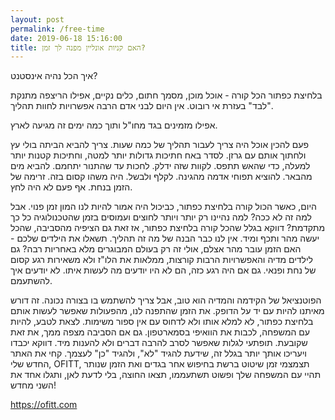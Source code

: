 ```yaml
---
layout: post
permalink: /free-time
date: 2019-06-18 15:16:00
title: האם קניות אונליין מפנה לך זמן?
---
```


איך הכל נהיה אינסטנט?

בלחיצת כפתור הכל קורה - אוכל מוכן, מסמך חתום, כלים נקיים, אפילו הריצפה מתנקת "לבד" בעזרת אי רובוט.
אין היום לבני אדם הרבה אפשרויות לחוות תהליך.

אפילו מזמינים בגד מחו"ל ותוך כמה ימים זה מגיעה לארץ.

פעם להכין אוכל היה צריך לעבור תהליך של כמה שעות.
צריך להביא הביתה בולי עץ ולחתוך אותם עם גרזן. לסדר באח חתיכות גדולות יותר למטה, וחתיכות קטנות יותר למעלה, כדי שהאש תתפס.
לקוות שזה ידלק.
לחכות עד שהתנור יתחמם.
להביא מים מהבאר.
להוציא תפוחי אדמה מהגינה.
לקלף ולבשל.
היה משהו קסום בזה. זרימה של הזמן בנחת. אף פעם לא היה לחץ.

היום, כאשר הכול קורה בלחיצת כפתור, כביכול היה אמור להיות לנו המון זמן פנוי.
אבל למה זה לא ככה? למה נהיינו רק יותר ויותר לחוצים ועמוסים בזמן שהטכנולוגיה כל כך מתקדמת?
דווקא בגלל שהכל קורה בלחיצת כפתור, אז זאת גם הציפיה מהסביבה, שהכל יעשה מהר ותכף ומיד.
אין לנו כבר הבנה של מה זה תהליך.
תשאלו את הילדים שלכם - האם הזמן עובר מהר אצלם, אולי זה רק בעולם המבוגרים מלא באחריות רבה? גם לילדים מדיה והאפשרויות הרבות קורצות, ממלאות את הלו"ז ולא משאירות רגע קסום של נחת ופנאי. גם אם היה רגע כזה, הם לא היו יודעים מה לעשות איתו. לא יודעים איך להשתעמם.

הפוטנציאל של הקידמה והמדיה הוא טוב, אבל צריך להשתמש בו בצורה נכונה.
זה דורש מאיתנו להיות עם יד על הדופק.
את הזמן שהתפנה לנו, מהפעולות שאפשר לעשות אותם בלחיצת כפתור, לא למלא אותו ולא לדחוס עם אין ספור משימות.
לצאת לטבע, להיות עם המשפחה, לכבות את הוואיפי בסמארטפון.
גם אם הסביבה מצפה ממך, את זאת שקובעת. תופתעי לגלות שאפשר לסרב להרבה דברים ולא להענות מיד. דווקא יכבדו ויעריכו אותך יותר בגלל זה, שידעת להגיד "לא", ולהגיד "כן" לעצמך.
קחי את האתר החדש שלי, OFITT, תצמצמי זמן שיטוט ברשת בחיפוש אחר בגדים ואת הזמן שנותר תהיי עם המשפחה שלך ופשוט תשתעממו, תצאו החוצה, בלי לדעת לאן, ותגלו אחד את השני מחדש!

<https://ofitt.com>
